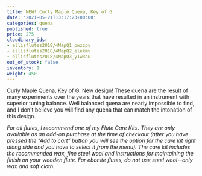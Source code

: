 ```yaml
---
title: NEW! Curly Maple Quena, Key of G
date: '2021-05-21T13:17:23+00:00'
categories: quena
published: true
price: 275
cloudinary_ids:
- ellisflutes2018/4MapQ1_pwzzpv
- ellisflutes2018/4MapQ2_elekmv
- ellisflutes2018/4MapQ3_y1w3au
out_of_stock: false
inventory: 1
weight: 450
---
```


 Curly Maple Quena, Key of G.  New design! These quena are the result of many experiments over the years that have resulted in an instrument with superior tuning balance.   Well balanced quena are nearly impossible to find, and I don't believe you will find any quena that can match the intonation of this design.

*For all flutes, I recommend one of my Flute Care Kits.  They are only available as an add-on purchase at the time of checkout (after you have pressed the “Add to cart” button you will see the option for the care kit right along side and you have to select it from the menu). The care kit includes the recommended wax, fine steel wool and instructions for maintaining the finish on your wooden flute.  For ebonite flutes, do not use steel wool--only wax and soft cloth.*
